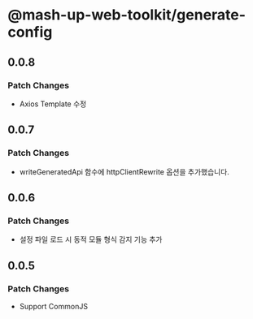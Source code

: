 # @mash-up-web-toolkit/generate-config

## 0.0.8

### Patch Changes

- Axios Template 수정

## 0.0.7

### Patch Changes

- writeGeneratedApi 함수에 httpClientRewrite 옵션을 추가했습니다.

## 0.0.6

### Patch Changes

- 설정 파일 로드 시 동적 모듈 형식 감지 기능 추가

## 0.0.5

### Patch Changes

- Support CommonJS
